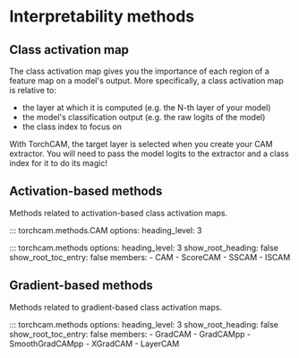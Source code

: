 # Interpretability methods

## Class activation map

The class activation map gives you the importance of each region of a feature map on a model's output.
More specifically, a class activation map is relative to:

* the layer at which it is computed (e.g. the N-th layer of your model)
* the model's classification output (e.g. the raw logits of the model)
* the class index to focus on

With TorchCAM, the target layer is selected when you create your CAM extractor. You will need to pass the model logits to the extractor and a class index for it to do its magic!

## Activation-based methods

Methods related to activation-based class activation maps.

::: torchcam.methods.CAM
    options:
        heading_level: 3

::: torchcam.methods
    options:
        heading_level: 3
        show_root_heading: false
        show_root_toc_entry: false
        members:
            - CAM
            - ScoreCAM
            - SSCAM
            - ISCAM


## Gradient-based methods

Methods related to gradient-based class activation maps.

::: torchcam.methods
    options:
        heading_level: 3
        show_root_heading: false
        show_root_toc_entry: false
        members:
            - GradCAM
            - GradCAMpp
            - SmoothGradCAMpp
            - XGradCAM
            - LayerCAM
